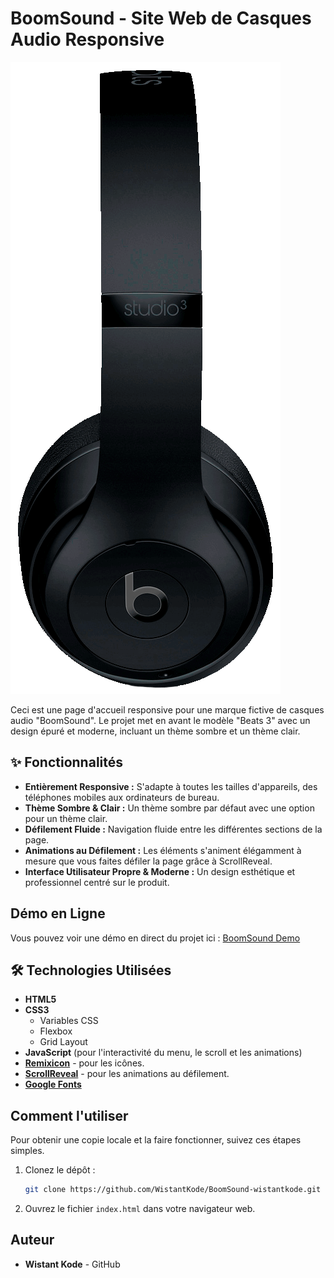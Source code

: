 # BoomSound - Site Web de Casques Audio Responsive

![Aperçu du site BoomSound](./assets/img/home.png)

Ceci est une page d'accueil responsive pour une marque fictive de casques audio "BoomSound". Le projet met en avant le modèle "Beats 3" avec un design épuré et moderne, incluant un thème sombre et un thème clair.

## ✨ Fonctionnalités

-   **Entièrement Responsive :** S'adapte à toutes les tailles d'appareils, des téléphones mobiles aux ordinateurs de bureau.
-   **Thème Sombre & Clair :** Un thème sombre par défaut avec une option pour un thème clair.
-   **Défilement Fluide :** Navigation fluide entre les différentes sections de la page.
-   **Animations au Défilement :** Les éléments s'animent élégamment à mesure que vous faites défiler la page grâce à ScrollReveal.
-   **Interface Utilisateur Propre & Moderne :** Un design esthétique et professionnel centré sur le produit.

##  Démo en Ligne

Vous pouvez voir une démo en direct du projet ici : [BoomSound Demo](https://wistantkode.github.io/BoomSound-wistantkode/)

## 🛠️ Technologies Utilisées

-   **HTML5**
-   **CSS3**
    -   Variables CSS
    -   Flexbox
    -   Grid Layout
-   **JavaScript** (pour l'interactivité du menu, le scroll et les animations)
-   **[Remixicon](https://remixicon.com/)** - pour les icônes.
-   **[ScrollReveal](https://scrollrevealjs.org/)** - pour les animations au défilement.
-   **[Google Fonts](https://fonts.google.com/)**

##  Comment l'utiliser

Pour obtenir une copie locale et la faire fonctionner, suivez ces étapes simples.

1.  Clonez le dépôt :
    ```sh
    git clone https://github.com/WistantKode/BoomSound-wistantkode.git
    ```
2.  Ouvrez le fichier `index.html` dans votre navigateur web.

##  Auteur

-   **Wistant Kode** - GitHub
